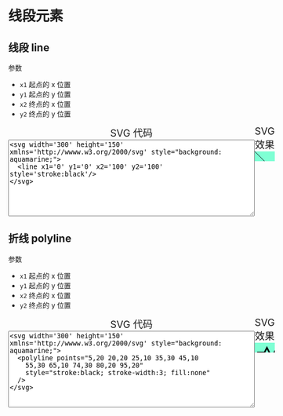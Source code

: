 # 线段元素

## 线段 line

参数

- `x1` 起点的 x 位置
- `y1` 起点的 y 位置
- `x2` 终点的 x 位置
- `y2` 终点的 y 位置

<div style="display: flex; flex-flow: row nowrap;">
<div style="font-size: 20px;text-align: center;">
<div>SVG 代码</div>
<textarea cols="60" rows="10">
<svg width='300' height='150' xmlns='http://wwww.w3.org/2000/svg' style="background: aquamarine;">
  <line x1='0' y1='0' x2='100' y2='100' style='stroke:black'/>
</svg>
</textarea>
</div>
<div style="font-size: 20px;text-align: center;">
<div>SVG 效果</div>
<div>
  <svg width='300' height='150' xmlns='http://wwww.w3.org/2000/svg' style="background: aquamarine;">
    <line x1='0' y1='0' x2='100' y2='100' style='stroke:black'/>
  </svg>
</div>
</div>
</div>

## 折线 polyline

参数

- `x1` 起点的 x 位置
- `y1` 起点的 y 位置
- `x2` 终点的 x 位置
- `y2` 终点的 y 位置

<div style="display: flex; flex-flow: row nowrap;">
<div style="font-size: 20px;text-align: center;">
<div>SVG 代码</div>
<textarea cols="60" rows="10">
<svg width='300' height='150' xmlns='http://wwww.w3.org/2000/svg' style="background: aquamarine;">
  <polyline points="5,20 20,20 25,10 35,30 45,10
    55,30 65,10 74,30 80,20 95,20"
    style="stroke:black; stroke-width:3; fill:none"
  />
</svg>
</textarea>
</div>
<div style="font-size: 20px;text-align: center;">
<div>SVG 效果</div>
<div>
  <svg width='300' height='150' xmlns='http://wwww.w3.org/2000/svg' style="background: aquamarine;">
    <polyline points="5,20 20,20 25,10 35,30 45,10
    55,30 65,10 74,30 80,20 95,20"
    style="stroke:black; stroke-width:3; fill:none"
  />
  </svg>
</div>
</div>
</div>
